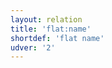 ```yaml
---
layout: relation
title: 'flat:name'
shortdef: 'flat name'
udver: '2'
---
```

<!-- Interlanguage links updated Út zář 29 20:43:19 CEST 2020 -->

